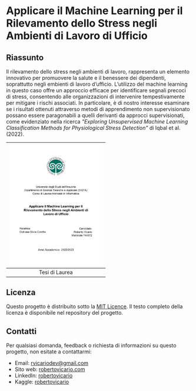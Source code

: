 # Applicare il Machine Learning per il Rilevamento dello Stress negli Ambienti di Lavoro di Ufficio

## Riassunto

Il rilevamento dello stress negli ambienti di lavoro, rappresenta un elemento innovativo per promuovere la salute e il benessere dei dipendenti, soprattutto negli embienti di lavoro d’ufficio. L’utilizzo del machine learning in questo caso offre un approccio efficace per identificare segnali precoci di stress, consentendo alle organizzazioni di intervenire tempestivamente per mitigare i rischi associati. In particolare, è di nostro interesse esaminare se i risultati ottenuti attraverso metodi di apprendimento non supervisionato possano essere paragonabili a quelli derivanti da approcci supervisionati, come evidenziato nella ricerca *"Exploring Unsupervised Machine Learning Classification Methods for Physiological Stress Detection"* di Iqbal et al. (2022).

| <a href="https://raw.githubusercontent.com/robertovicario/BSc-Computer-Science-Thesis/main/Applicare_il_Machine_Learning_per_il_Rilevamento_dello_Stress_negli_Ambienti_di_Lavoro_di_Ufficio.pdf" download><img src="https://raw.githubusercontent.com/robertovicario/BSc-Computer-Science-Thesis/main/img/thesis.png" alt="thesis.png" width="256"/></a> |
| :--: |
| Tesi di Laurea |

## Licenza

Questo progetto è distribuito sotto la [MIT Licence](https://opensource.org/licenses/MIT). Il testo completo della licenza è disponibile nel repository del progetto.

## Contatti

Per qualsiasi domanda, feedback o richiesta di informazioni su questo progetto, non esitate a contattarmi:

- Email: [rvicariodev@gmail.com](mailto:rvicariodev@gmail.com)
- Sito web: [robertovicario.com](https://www.robertovicario.com)
- LinkedIn: [robertovicario](https://www.linkedin.com/in/robertovicario)
- Kaggle: [robertovicario](https://www.kaggle.com/robertovicario)
